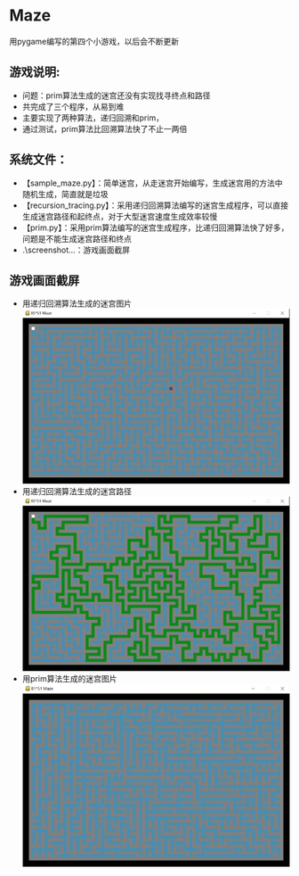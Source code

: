 # Maze
用pygame编写的第四个小游戏，以后会不断更新

## 游戏说明:
* 问题：prim算法生成的迷宫还没有实现找寻终点和路径
* 共完成了三个程序，从易到难
* 主要实现了两种算法，递归回溯和prim，
* 通过测试，prim算法比回溯算法快了不止一两倍

## 系统文件：
- 【sample_maze.py】：简单迷宫，从走迷宫开始编写，生成迷宫用的方法中随机生成，简直就是垃圾
- 【recursion_tracing.py】：采用递归回溯算法编写的迷宫生成程序，可以直接生成迷宫路径和起终点，对于大型迷宫速度生成效率较慢
- 【prim.py】：采用prim算法编写的迷宫生成程序，比递归回溯算法快了好多，问题是不能生成迷宫路径和终点
- .\screenshot\...：游戏画面截屏

## 游戏画面截屏
* 用递归回溯算法生成的迷宫图片  
![用递归回溯算法生成的迷宫图片](https://github.com/pooobaby/games/blob/master/Maze/screenshot/recursion_tracing_0.jpg?raw=true)
* 用递归回溯算法生成的迷宫路径
![用递归回溯算法生成的迷宫路径](https://github.com/pooobaby/games/blob/master/Maze/screenshot/recursion_tracing_1.jpg?raw=true)
* 用prim算法生成的迷宫图片
![用prim算法生成的迷宫图片](https://github.com/pooobaby/games/blob/master/Maze/screenshot/prim.jpg?raw=true)

[1]:https://github.com/yeahatgithub
